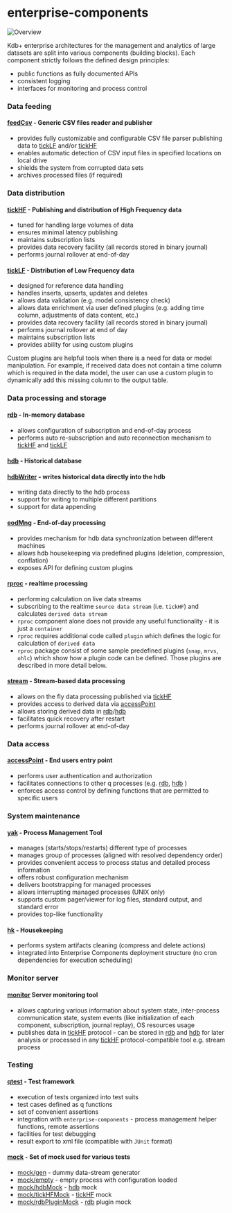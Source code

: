 # **enterprise-components**
![Overview](../doc/img/Slide5.PNG)

Kdb+ enterprise architectures for the management and analytics of large datasets are split into
various components (building blocks). Each component strictly follows the defined design principles:
- public functions as fully documented APIs
- consistent logging
- interfaces for monitoring and process control

### Data feeding

#### [feedCsv](feedCsv) - Generic CSV files reader and publisher
  - provides fully customizable and configurable CSV file parser publishing data to [tickLF](tickLF)
    and/or [tickHF](tickHF)
  - enables automatic detection of CSV input files in specified locations on local drive
  - shields the system from corrupted data sets
  - archives processed files (if required)

### Data distribution

#### [tickHF](tickHF) - Publishing and distribution of High Frequency data
  - tuned for handling large volumes of data
  - ensures minimal latency publishing
  - maintains subscription lists
  - provides data recovery facility (all records stored in binary journal) 
  - performs journal rollover at end-of-day

#### [tickLF](tickLF) - Distribution of Low Frequency data
  - designed for reference data handling 
  - handles inserts, upserts, updates and deletes
  - allows data validation (e.g. model consistency check)
  - allows data enrichment via user defined plugins (e.g. adding time column, adjustments of data
    content, etc.)
  - provides data recovery facility (all records stored in binary journal)
  - performs journal rollover at end of day
  - maintains subscription lists
  - provides ability for using custom plugins

Custom plugins are helpful tools when there is a need for data or model manipulation. For example,
if received data does not contain a time column which is required in the data model, the user can
use a custom plugin to dynamically add this missing column to the output table.

### Data processing and storage

#### [rdb](rdb) - In-memory database 
  - allows configuration of subscription and end-of-day process
  - performs auto re-subscription and auto reconnection mechanism to [tickHF](tickHF) and [tickLF](tickLF)
  
#### [hdb](hdb) - Historical database

#### [hdbWriter](hdbWriter) - writes historical data directly into the hdb
  - writing data directly to the hdb process
  - support for writing to multiple different partitions
  - support for data appending

#### [eodMng](eodMng) - End-of-day processing
  - provides mechanism for hdb data synchronization between different machines
  - allows hdb housekeeping via predefined plugins (deletion, compression, conflation)
  - exposes API for defining custom plugins
  
#### [rproc](rproc) - realtime processing
  - performing calculation on live data streams
  - subscribing to the realtime `source data stream` (i.e. `tickHF`) and calculates `derived data stream`
  - `rproc` component alone does not provide any useful functionality - it is just a `container`
  - `rproc` requires additional code called `plugin` which defines the logic for calculation of `derived data`
  - `rproc` package consist of some sample predefined plugins (`snap`, `mrvs`, `ohlc`) which show how a plugin code can be defined. 
    Those plugins are described in more detail below.

#### [stream](stream) - Stream-based data processing
  - allows on the fly data processing published via [tickHF](tickHF)
  - provides access to derived data via [accessPoint](accessPoint)
  - allows storing derived data in [rdb](rdb)/[hdb](hdb)
  - facilitates quick recovery after restart
  - performs journal rollover at end-of-day

### Data access

#### [accessPoint](accessPoint) - End users entry point
 - performs user authentication and authorization
 - facilitates connections to other q processes (e.g.  [rdb](rdb),  [hdb](hdb) )
 - enforces access control by defining functions that are permitted to specific users

### System maintenance

#### [yak](https://github.com/exxeleron/yak/) - Process Management Tool
  - manages (starts/stops/restarts) different type of processes
  - manages group of processes (aligned with resolved dependency order)
  - provides convenient access to process status and detailed process information
  - offers robust configuration mechanism
  - delivers bootstrapping for managed processes
  - allows interrupting managed processes (UNIX only)
  - supports custom pager/viewer for log files, standard output, and standard error
  - provides top-like functionality
  
#### [hk](hk) - Housekeeping
  - performs system artifacts cleaning (compress and delete actions)
  - integrated into Enterprise Components deployment structure (no cron dependencies for execution
  scheduling)

### Monitor server

#### [monitor](monitor) Server monitoring tool
  - allows capturing various information about system state, inter-process communication state,
    system events (like initialization of each component, subscription, journal replay), OS
    resources usage
  - publishes data in [tickHF](tickHF) protocol - can be stored in [rdb](rdb) and [hdb](hdb) for later analysis or
    processed in any [tickHF](tickHF) protocol-compatible tool e.g. stream process

### Testing

#### [qtest](qtest) - Test framework
  - execution of tests organized into test suits
  - test cases defined as q functions
  - set of convenient assertions
  - integration with `enterprise-components` - process management helper functions, remote assertions
  - facilities for test debugging
  - result export to xml file (compatible with `JUnit` format)

#### [mock](mock) - Set of mock used for various tests
  - [mock/gen](mock/gen.q) - dummy data-stream generator
  - [mock/empty](mock/empty.q) - empty process with configuration loaded
  - [mock/hdbMock](mock/hdbMock.q) - [hdb](hdb) mock
  - [mock/tickHFMock](mock/tickHFMock.q) - [tickHF](tickHF) mock
  - [mock/rdbPluginMock](mock/rdbPluginMock.q) - [rdb](rdb) plugin mock
